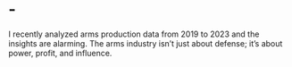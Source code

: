 # -
I recently analyzed arms production data from 2019 to 2023 and the insights are alarming. The arms industry isn’t just about defense; it’s about power, profit, and influence.
